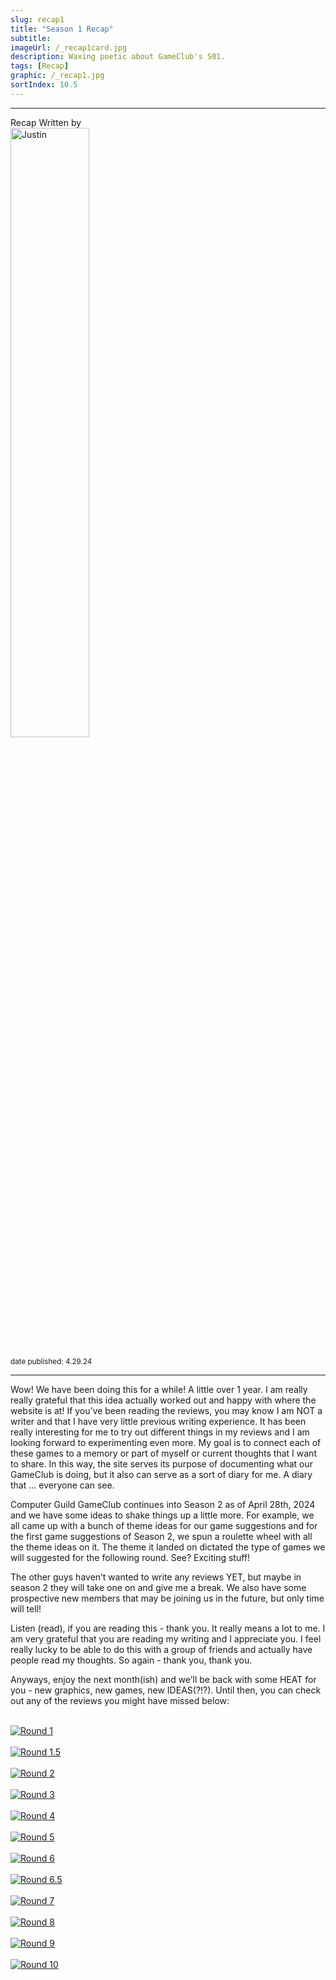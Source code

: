 ```yaml
---
slug: recap1
title: "Season 1 Recap"
subtitle:
imageUrl: /_recap1card.jpg
description: Waxing poetic about GameClub's S01.
tags: [Recap]
graphic: /_recap1.jpg
sortIndex: 10.5
---
```

---
<div class="reviewinfo">
	
<div style=""><span>Recap Written by</span>
<div class="reviewimg"><img src="/reviews/reviewjustin.png"
alt="Justin" style="width: 50%;"> </div><br>
<sub>date published: 4.29.24</sub></div>

</div>

---

Wow! We have been doing this for a while! A little over 1 year. I am really really grateful that this idea actually worked out and happy with where the website is at! If you’ve been reading the reviews, you may know I am NOT a writer and that I have very little previous writing experience. It has been really interesting for me to try out different things in my reviews and I am looking forward to experimenting even more. My goal is to connect each of these games to a memory or part of myself or current thoughts that I want to share. In this way, the site serves its purpose of documenting what our GameClub is doing, but it also can serve as a sort of diary for me. A diary that … everyone can see.

Computer Guild GameClub continues into Season 2 as of April 28th, 2024 and we have some ideas to shake things up a little more. For example, we all came up with a bunch of theme ideas for our game suggestions and for the first game suggestions of Season 2, we spun a roulette wheel with all the theme ideas on it. The theme it landed on dictated the type of games we will suggested for the following round. See? Exciting stuff! 

The other guys haven’t wanted to write any reviews YET, but maybe in season 2 they will take one on and give me a break. We also have some prospective new members that may be joining us in the future, but only time will tell!

Listen (read), if you are reading this - thank you. It really means a lot to me. I am very grateful that you are reading my writing and I appreciate you. I feel really lucky to be able to do this with a group of friends and actually have people read my thoughts. So again - thank you, thank you.

Anyways, enjoy the next month(ish) and we’ll be back with some HEAT for you - new graphics, new games, new IDEAS(?!?). Until then, you can check out any of the reviews you might have missed below:<br><br>


<a href="https://guild.computer/gameclub/games/wild-guns"><div class="reviewsplit"><img src="/_recap/recap1-01.png"
alt="Round 1"/><div></a><br>
<a href="https://guild.computer/gameclub/games/parasite-eve"><div class="reviewsplit"><img src="/_recap/recap1-02.png"
alt="Round 1.5"/><div></a><br>
<a href="https://guild.computer/gameclub/games/battle-network-2"><div class="reviewsplit"><img src="/_recap/recap1-03.png"
alt="Round 2"/><div></a><br>
<a href="https://guild.computer/gameclub/games/link-to-the-past"><div class="reviewsplit"><img src="/_recap/recap1-04.png"
alt="Round 3"/><div></a><br>
<a href="https://guild.computer/gameclub/games/secret-of-monkey-island"><div class="reviewsplit"><img src="/_recap/recap1-05.png"
alt="Round 4"/><div></a><br>
<a href="https://guild.computer/gameclub/games/symphony-of-the-night"><div class="reviewsplit"><img src="/_recap/recap1-06.png"
alt="Round 5"/><div></a><br>
<a href="https://guild.computer/gameclub/games/pikmin"><div class="reviewsplit"><img src="/_recap/recap1-07.png"
alt="Round 6"/><div></a><br>
<a href="https://guild.computer/gameclub/games/warcraft3"><div class="reviewsplit"><img src="/_recap/recap1-08.png"
alt="Round 6.5"/><div></a><br>
<a href="https://guild.computer/gameclub/games/apeescape"><div class="reviewsplit"><img src="/_recap/recap1-09.png"
alt="Round 7"/><div></a><br>
<a href="https://guild.computer/gameclub/games/silenthill"><div class="reviewsplit"><img src="/_recap/recap1-10.png"
alt="Round 8"/><div></a><br>
<a href="https://guild.computer/gameclub/games/morrowind"><div class="reviewsplit"><img src="/_recap/recap1-11.png"
alt="Round 9"/><div></a><br>
<a href="https://guild.computer/gameclub/games/three-houses"><div class="reviewsplit"><img src="/_recap/recap1-12.png"
alt="Round 10"/><div></a><br>

</div>
